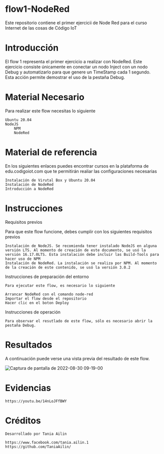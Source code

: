 # flow1-NodeRed
Este repositorio contiene el primer ejercicii de Node Red para el curso Internet de las cosas de Código IoT

# Introducción
El flow 1 representa el primer ejercicio a realizar con NodeRed. Este ejercicio consiste únicamente en conectar un nodo Inject con un nodo Debug y automatizarlo para que genere un TimeStamp cada 1 segundo. Esta acción permite demostrar el uso de la pestaña Debug.

# Material Necesario

Para realizar este flow necesitas lo siguiente

    Ubuntu 20.04
    NodeJS
        NPM
        NodeRed

# Material de referencia

En los siguientes enlaces puedes encontrar cursos en la plataforma de edu.codigoiot.com que te permitirán realiar las configuraciones necesarias

    Instalación de Virutal Box y Ubuntu 20.04
    Instalación de NodeRed
    Introducción a NodeRed

# Instrucciones
Requisitos previos

Para que este flow funcione, debes cumplir con los siguientes requisitos previos

    Instalación de NodeJS. Se recomienda tener instalado NodeJS en alguna versión LTS. Al momento de creación de este documento, se usó la versión 16.17.0LTS. Esta instalación debe incluir las Build-Tools para hacer uso de NPM
    Instalación de NodeRed. La instalación se realiza por NPM. Al momento de la creación de este contenido, se usó la versión 3.0.2

  Instrucciones de preparación del entorno

    Para ejecutar este flow, es necesario lo siguiente

    Arrancar NodeRed con el comando node-red
    Importar el flow desde el repositorio
    Hacer clic en el boton Deploy

  Instrucciones de operación

    Para observar el resutlado de este flow, sólo es necesario abrir la pestaña Debug.

# Resultados

A continuación puede verse una vista previa del resultado de este flow.

![Captura de pantalla de 2022-08-30 09-19-00](https://user-images.githubusercontent.com/111372187/187478695-75c01c41-95d6-497e-8d13-8413adcb4ea5.png)

# Evidencias

    https://youtu.be/14nLoJFfBWY

# Créditos

    Desarrollado por Tania Ailin

    https://www.facebook.com/tania.ailin.1
    https://github.com/TaniaAilin/

